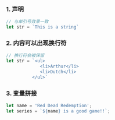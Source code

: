 ### 1. 声明
```js
// 与单引号效果一致
let str = `This is a string`
```
### 2. 内容可以出现换行符
```js
// 换行符会被保留
let str = `<ul>
             <li>Arthur</li>
             <li>Dutch</li>
          </ul>`
```
### 3. 变量拼接
```js
let name = 'Red Dead Redemption';
let series = `${name} is a good game!!`;
```
<!--stackedit_data:
eyJoaXN0b3J5IjpbLTk2OTg3NTA2Ml19
-->